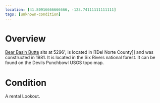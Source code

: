 ```yaml
---
location: [41.80916666666666, -123.74111111111111]
tags: [unknown-condition]
---
```


# Overview

[Bear Basin Butte](http://www.peakbagging.com/CALookoutPhotos/BearBasin.html) sits at 5296', is located in [[Del Norte County]] and was constructed in 1981. It is located in the Six Rivers national forest. It can be found on the Devils Punchbowl USGS topo map.

# Condition

A rental Lookout.